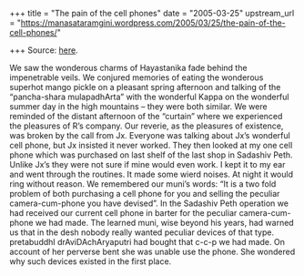+++
title = "The pain of the cell phones"
date = "2005-03-25"
upstream_url = "https://manasataramgini.wordpress.com/2005/03/25/the-pain-of-the-cell-phones/"

+++
Source: [here](https://manasataramgini.wordpress.com/2005/03/25/the-pain-of-the-cell-phones/).

We saw the wonderous charms of Hayastanika fade behind the impenetrable veils. We conjured memories of eating the wonderous superhot mango pickle on a pleasant spring afternoon and talking of the “pancha-shara mulapadhArta” with the wonderful Kappa on the wonderful summer day in the high mountains – they were both similar. We were reminded of the distant afternoon of the “curtain” where we experienced the pleasures of R’s company. Our reverie, as the pleasures of existence, was broken by the call from Jx. Everyone was talking about Jx’s wonderful cell phone, but Jx insisted it never worked. They then looked at my one cell phone which was purchased on last shelf of the last shop in Sadashiv Peth. Unlike Jx’s they were not sure if mine would even work. I kept it to my ear and went through the routines. It made some wierd noises. At night it would ring without reason. We remembered our muni’s words: “It is a two fold problem of both purchasing a cell phone for you and selling the peculiar camera-cum-phone you have devised”. In the Sadashiv Peth operation we had received our current cell phone in barter for the peculiar camera-cum-phone we had made. The learned muni, wise beyond his years, had warned us that in the desh nobody really wanted peculiar devices of that type. pretabuddhI drAviDAchAryaputri had bought that c-c-p we had made. On account of her perverse bent she was unable use the phone. She wondered why such devices existed in the first place.


